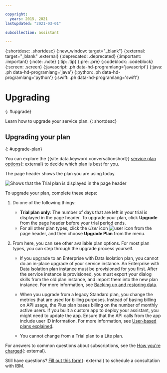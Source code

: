 ```yaml
---

copyright:
  years: 2015, 2021
lastupdated: "2021-03-01"

subcollection: assistant

---
```


{:shortdesc: .shortdesc}
{:new_window: target="_blank"}
{:external: target="_blank" .external}
{:deprecated: .deprecated}
{:important: .important}
{:note: .note}
{:tip: .tip}
{:pre: .pre}
{:codeblock: .codeblock}
{:screen: .screen}
{:javascript: .ph data-hd-programlang='javascript'}
{:java: .ph data-hd-programlang='java'}
{:python: .ph data-hd-programlang='python'}
{:swift: .ph data-hd-programlang='swift'}

# Upgrading
{: #upgrade}

Learn how to upgrade your service plan.
{: shortdesc}

## Upgrading your plan
{: #upgrade-plan}

You can explore the {{site.data.keyword.conversationshort}} [service plan options](https://www.ibm.com/cloud/watson-assistant/pricing/){: external} to decide which plan is best for you.

The page header shows the plan you are using today.

![Shows that the Trial plan is displayed in the page header](images/plan-in-header.png)

To upgrade your plan, complete these steps:

1. Do one of the following things:

   - **Trial plan only**: The number of days that are left in your trial is displayed in the page header. To upgrade your plan, click **Upgrade** from the page header before your trial period ends.
   - For all other plan types, click the *User* icon ![user icon](images/user-icon.png) from the page header, and then choose **Upgrade Plan** from the menu.

1. From here, you can see other available plan options. For most plan types, you can step through the upgrade process yourself.

    - If you upgrade to an Enterprise with Data Isolation plan, you cannot do an in-place upgrade of your service instance. An Enterprise with Data Isolation plan instance must be provisioned for you first. After the service instance is provisioned, you must export your dialog skills from the old plan instance, and import them into the new plan instance. For more information, see [Backing up and restoring data](/docs/assistant?topic=assistant-backup).

    - When you upgrade from a legacy Standard plan, you change the metrics that are used for billing purposes. Instead of basing billing on API usage, the Plus plan bases billing on the number of monthly active users. If you built a custom app to deploy your assistant, you might need to update the app. Ensure that the API calls from the app include user ID information. For more information, see [User-based plans explained](/docs/assistant?topic=assistant-services-information#services-information-user-based-plans).

    - You cannot change from a Trial plan to a Lite plan.

For answers to common questions about subscriptions, see the [How you're charged](/docs/billing-usage?topic=billing-usage-charges){: external}.

Still have questions? [Fill out this form](https://cloud.ibm.com/docs/assistant?topic=assistant-upgrade&focusArea=CDP%20-%20DataAI%20-%20Watson%20Assistant%20CSM&schedulerform){: external} to schedule a consultation with IBM.
